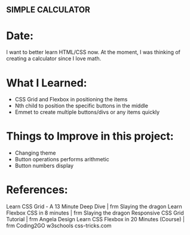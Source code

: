 
<H2>SIMPLE CALCULATOR</H2>

<h1>Date:</h1>

<p> I want to better learn HTML/CSS now. At the moment, I was thinking of creating a 
calculator since I love math. </p>

<h1>What I Learned: </h1>
<ul>
  <li>CSS Grid and Flexbox in positioning the items </li>
  <li>Nth child to position the specific buttons in the middle</li>
  <li>Emmet to create multiple buttons/divs or any items quickly </li>
</ul>

<h1>Things to Improve in this project: </h1>
<ul>
  <li>Changing theme</li>
  <li>Button operations performs arithmetic</li>
  <li>Button numbers display</li>
</ul>

<h1>References:</h1>
<p>Learn CSS Grid - A 13 Minute Deep Dive | frm Slaying the dragon 
Learn Flexbox CSS in 8 minutes | frm Slaying the dragon 
Responsive CSS Grid Tutorial | frm Angela Design 
Learn CSS Flexbox in 20 Minutes (Course) | frm Coding2GO 
w3schools 
css-tricks.com </p>
